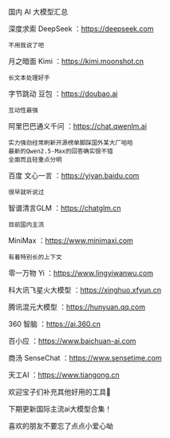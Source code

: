 
国内 AI 大模型汇总

深度求索 DeepSeek ：https://deepseek.com

    不用我说了吧

月之暗面 Kimi ：https://kimi.moonshot.cn

    长文本处理好手

字节跳动 豆包 ：https://doubao.ai

    互动性最强

阿里巴巴通义千问 ：https://chat.qwenlm.ai

    实力强劲经常刷新开源榜单脚踩国外某大厂哈哈
    最新的Qwen2.5-Max的回答确实很不错
    全面而且轻重点分明

百度 文心一言 ：https://yiyan.baidu.com

    很早就听说过

智谱清言GLM ：https://chatglm.cn

    目前国内主流

MiniMax ：https://www.minimaxi.com

    有着特别长的上下文

零一万物 Yi ：https://www.lingyiwanwu.com

科大讯飞星火大模型 ：https://xinghuo.xfyun.cn

腾讯混元大模型 ：https://hunyuan.qq.com

360 智脑 ：https://ai.360.cn

百小应 ：https://www.baichuan-ai.com

商汤 SenseChat ：https://www.sensetime.com

天工AI ：https://www.tiangong.cn


欢迎宝子们补充其他好用的工具👏

下期更新国际主流ai大模型合集！

喜欢的朋友不要忘了点点小爱心呦


